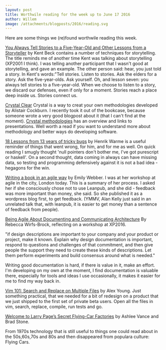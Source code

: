 ```yaml
---
layout: post
title: Worthwile reading for the week up to June 17 2016
author: Willem
image: /attachments/blogposts/2016/reading.svg
---
```


Here are some things we (re)found worthwile reading this week.

[You Always Tell Stories to a Five-Year-Old and Other Lessons from a Storyteller](https://www.facebook.com/notes/kent-beck/you-always-tell-stories-to-a-five-year-old-and-other-lessons-from-a-storyteller/1186539594712236?utm_content=buffere1aea&utm_medium=social&utm_source=twitter.com&utm_campaign=buffer) by Kent Beck contains a number of techniques for storytelling. The title reminds me of another time Kent was talking about storytelling (XP2001 I think). I was telling another participant that I wasn't good at storytelling, and gave an example. The other person said: hear, you just told a story. In Kent's words:"Tell stories. Listen to stories. Ask the elders for a story. Ask the five-year-olds. Ask yourself.
Oh, and lesson seven: you always tell stories to a five-year-old. When we choose to listen to a story, we discard our defenses, even if only for a moment. Stories reach a place deep inside us. Stories connect us.

[Crystal Clear](https://www.amazon.co.uk/Crystal-Clear-Human-Powered-Methodology-Small/dp/0201699478) Crystal is a way to creat your own methodologies developed by Alistair Cockburn. I recently took it out of the bookcase, because someone wrote a very good blogpost about it (that I can't find at the moment). [Crystal methodologies](http://alistair.cockburn.us/Crystal+methodologies) has an overview and links to presentations. Well worth a read if you want to understand more about methodology and better ways do developing software.


[18 Lessons from 13 years of tricky bugs](https://henrikwarne.com/2016/06/16/18-lessons-from-13-years-of-tricky-bugs/amp/) by Henrik Warme is a useful reminder of things that went wrong, for him, and for me as well. On quick reading I smugly thought 'null pointers don't bother me, I've got purescript or haskell'. On a second thought, data coming in always can have missing data, so testing and programming defensively against it is not a bad idea - hegagons for the win.

[Writing a book in an agile way](http://emilywebber.co.uk/writing-a-book-in-an-agile-way/) by Emily Webber. I was at her workshop at agile in the city, London today. This is a summary of her process. I asked her if she consciously chose not to use Leanpub, and she did - feedback was more important than money, she said. So she published it as a wordpress blog first, to get feedback. (YMMV, Alan Kelly just said in an unrelated talk that, with leanpub, it is easier to get money than a sentence of feedback from people).


[Being Agile About Documenting and Communicating Architecture](http://wirfs-brock.com/blog/2016/06/08/being-agile-about-documenting-and-commu/)
By Rebecca Wirfs-Brock, reflecting on a workshop at XP2016.

"if design descriptions are important to your company and your product or project, make it known. Explain why design documentation is important, respond to questions and challenges of that commitment, and then give people the support they need to create these kinds of descriptions. Let them perform experiments and build consensus around what is needed."

Writing good documentation is hard, if there is value in it, make an effort. I'm developing on my own at the moment, I find documentation is valuable there, especially for tools and ideas I use occasionally, it makes it easier for me to find my way back in.

[Vim 101: Search and Replace on Multiple Files](http://usevim.com/2012/04/06/search-and-replace-files/) by Alex Young. Just something practical, that we needed for a bit of redesign on a product that we just shipped to the first set of private beta users. Open all the files in vim, search, replace, compile, run tests and go.

[Welcome to Larry Page’s Secret Flying-Car Factories](http://www.bloomberg.com/news/articles/2016-06-09/welcome-to-larry-page-s-secret-flying-car-factories) by Ashlee Vance and Brad Stone.

From 1970s technology that is still useful to things one could read about in the 50s,60s,70s and 80s and then disappeared from populara culture: Flying Cars.

